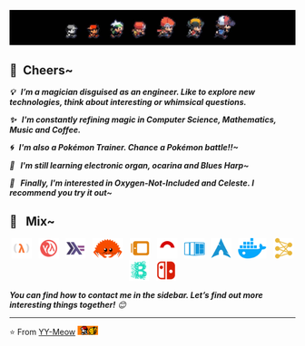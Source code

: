 <!--
**YY-Meow/YY-Meow** is a ✨ _special_ ✨ repository because its `README.md` (this file) appears on your GitHub profile. 🌱
-->

<!-- ![Banner](assets/imgs/BreathOfTheWild00.jpg) -->
![Banner](assets/imgs/nintendo-game-ash-banner.jpg)
<!-- ![Banner](assets/imgs/dst00.jpg) -->

## 🍻 &nbsp;Cheers~

<em>

<b> 💡 &nbsp; I’m a magician disguised as an engineer. Like to explore new technologies, think about interesting or whimsical questions.</b>

<b> ✨ &nbsp; I'm constantly refining magic in Computer Science, Mathematics, Music and Coffee.</b>

<b> 🌀 &nbsp; I'm also a Pokémon Trainer. Chance a Pokémon battle!!~</b>

<b> 🎵 &nbsp; I'm still learning electronic organ, ocarina and Blues Harp~</b>

<b> 🚀 &nbsp; Finally, I'm interested in Oxygen-Not-Included and Celeste. I recommend you try it out~</b>

</em>

## 👻 &nbsp; Mix~
<!-- ### 🛠😜 &nbsp; I use it~ -->

<p align="center">
<code><img height="36" src="assets/svg/lambda.svg" alt="lambda"></code>
&nbsp;
<code><img height="36" src="assets/svg/lisp.svg" alt="lisp"></code>
&nbsp;
<code><img height="36" src="assets/svg/haskell.svg" alt="haskell"></code>
&nbsp;
<code><img height="36" src="assets/svg/ferris.svg" alt="ferris"></code>
&nbsp;
<code><img height="36" src="assets/svg/painting.svg" alt="painting"></code>
&nbsp;
<code><img height="36" src="assets/svg/pokemon.svg" alt="pokemon"></code>
&nbsp;
<code><img height="36" src="assets/svg/rubik-cube.svg" alt="rubik-cube"></code>
&nbsp;
<code><img height="36" src="assets/svg/arch_linux.svg" alt="arch_linux"></code>
&nbsp;
<code><img height="36" src="assets/svg/container.svg" alt="container"></code>
&nbsp;
<code><img height="36" src="assets/svg/neural-network.svg" alt="nn"></code>
&nbsp;
<code><img height="36" src="assets/svg/blockchain.svg" alt="blockchain"></code>
&nbsp;
<code><img height="36" src="assets/svg/ns.svg" alt="ns"></code>
&nbsp;
</p>

<!-- ## ⚙️ &nbsp; GitHub Analytics

<p align="center">
    
<img height="180em" src="https://github-readme-stats-eight-theta.vercel.app/api?username=zoe-oi&show_icons=true&theme=dracula&include_all_commits=true&count_private=true&hide=prs" />

<img height="120em" src="https://github-readme-stats-eight-theta.vercel.app/api/top-langs/?username=zoe-oi&layout=compact&hide=html,css&theme=onedark" />

</p> -->

<!-- ## 🤝🏻 &nbsp;Connect

<p align="center">

<a href="https://github.com/YY-Meow">
<img src="https://img.shields.io/badge/-GitHub-3423A6?style=flat-square&color=black&logo=GitHub&logoColor=white"/></a>
<a href="ash-z01@qq.com">
<img src="https://img.shields.io/badge/-ash&ndash;z01@qq.com-1769FF?style=flat-square&logo=Gmail&logoColor=white"/></a>
<a href="E-Meow">
<img src="https://img.shields.io/badge/E&ndash;Meow-D14836?style=flat-square&logo=Nintendo-Switch&logoColor=white"/></a>
<a href="https://space.bilibili.com/123004091/">
<img src="https://img.shields.io/badge/阴阳Meow-E4405F?style=flat-square&logo=Bilibili&logoColor=white"/></a>

</p> -->

<em>
    <b>You can find how to contact me in the sidebar. </b>
    <b>Let’s find out more interesting things together!</b> 😊
</em>

---
⭐️ From [YY-Meow](https://github.com/YY-Meow)  <img height="16" src="assets/imgs/ash-and-pikachu-footer.jpg"/>
